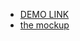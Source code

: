 - [DEMO LINK](https://yusyaboykowa.github.io/body-club/index.php)
- [the mockup](<https://www.figma.com/file/thbiTPQK9mvy9zwlvlj0x0/THE-BODY-CLUB-(Community)?type=design&node-id=0-1&t=Md6kzA8XPs82iwXe-0>)
